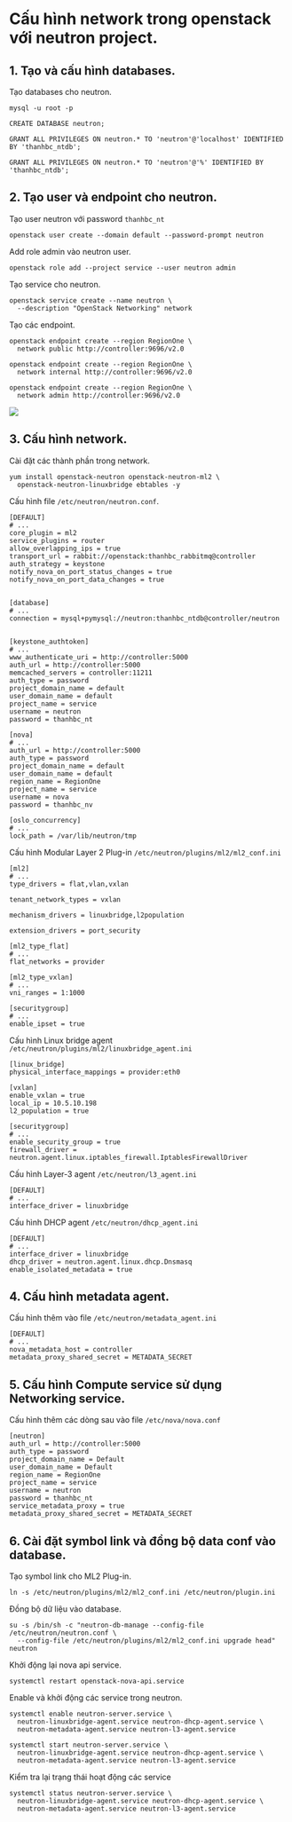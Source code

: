 # Cấu hình network trong openstack với neutron project.
## 1. Tạo và cấu hình databases.

Tạo databases cho neutron.
```
mysql -u root -p

CREATE DATABASE neutron;

GRANT ALL PRIVILEGES ON neutron.* TO 'neutron'@'localhost' IDENTIFIED BY 'thanhbc_ntdb';

GRANT ALL PRIVILEGES ON neutron.* TO 'neutron'@'%' IDENTIFIED BY 'thanhbc_ntdb';
```
## 2. Tạo user và endpoint cho neutron.
Tạo user neutron với password `thanhbc_nt`
```
openstack user create --domain default --password-prompt neutron
```
Add role  admin vào neutron user.
```
openstack role add --project service --user neutron admin
```
Tạo service cho neutron.
```
openstack service create --name neutron \
  --description "OpenStack Networking" network
```

Tạo các endpoint.
```
openstack endpoint create --region RegionOne \
  network public http://controller:9696/v2.0

openstack endpoint create --region RegionOne \
  network internal http://controller:9696/v2.0

openstack endpoint create --region RegionOne \
  network admin http://controller:9696/v2.0
```
![](nt-img/nt-endpoint.png)

## 3. Cấu hình network.

Cài đặt các thành phần trong network.
```
yum install openstack-neutron openstack-neutron-ml2 \
  openstack-neutron-linuxbridge ebtables -y
```

Cấu hình file `/etc/neutron/neutron.conf`.


```
[DEFAULT]
# ...
core_plugin = ml2
service_plugins = router
allow_overlapping_ips = true
transport_url = rabbit://openstack:thanhbc_rabbitmq@controller
auth_strategy = keystone
notify_nova_on_port_status_changes = true
notify_nova_on_port_data_changes = true


[database]
# ...
connection = mysql+pymysql://neutron:thanhbc_ntdb@controller/neutron


[keystone_authtoken]
# ...
www_authenticate_uri = http://controller:5000
auth_url = http://controller:5000
memcached_servers = controller:11211
auth_type = password
project_domain_name = default
user_domain_name = default
project_name = service
username = neutron
password = thanhbc_nt

[nova]
# ...
auth_url = http://controller:5000
auth_type = password
project_domain_name = default
user_domain_name = default
region_name = RegionOne
project_name = service
username = nova
password = thanhbc_nv

[oslo_concurrency]
# ...
lock_path = /var/lib/neutron/tmp
```

Cấu hình Modular Layer 2 Plug-in `/etc/neutron/plugins/ml2/ml2_conf.ini`

```
[ml2]
# ...
type_drivers = flat,vlan,vxlan

tenant_network_types = vxlan

mechanism_drivers = linuxbridge,l2population

extension_drivers = port_security

[ml2_type_flat]
# ...
flat_networks = provider

[ml2_type_vxlan]
# ...
vni_ranges = 1:1000

[securitygroup]
# ...
enable_ipset = true
```
Cấu hình Linux bridge agent `/etc/neutron/plugins/ml2/linuxbridge_agent.ini`
```
[linux_bridge]
physical_interface_mappings = provider:eth0

[vxlan]
enable_vxlan = true
local_ip = 10.5.10.198
l2_population = true

[securitygroup]
# ...
enable_security_group = true
firewall_driver = neutron.agent.linux.iptables_firewall.IptablesFirewallDriver
```

Cấu hình Layer-3 agent `/etc/neutron/l3_agent.ini`
```
[DEFAULT]
# ...
interface_driver = linuxbridge
```

Cấu hình DHCP agent `/etc/neutron/dhcp_agent.ini`

```
[DEFAULT]
# ...
interface_driver = linuxbridge
dhcp_driver = neutron.agent.linux.dhcp.Dnsmasq
enable_isolated_metadata = true
```
## 4. Cấu hình metadata agent.
Cấu  hình thêm vào file `/etc/neutron/metadata_agent.ini`
```
[DEFAULT]
# ...
nova_metadata_host = controller
metadata_proxy_shared_secret = METADATA_SECRET
```

## 5. Cấu hình Compute service sử dụng Networking service.

Cấu hình thêm các dòng sau vào file `/etc/nova/nova.conf`
```
[neutron]
auth_url = http://controller:5000
auth_type = password
project_domain_name = Default
user_domain_name = Default
region_name = RegionOne
project_name = service
username = neutron
password = thanhbc_nt
service_metadata_proxy = true
metadata_proxy_shared_secret = METADATA_SECRET
```

## 6. Cài đặt symbol link và đồng bộ data conf vào database.

Tạo symbol link cho ML2 Plug-in.
```
ln -s /etc/neutron/plugins/ml2/ml2_conf.ini /etc/neutron/plugin.ini
```
Đồng bộ dữ liệu vào database.
```
su -s /bin/sh -c "neutron-db-manage --config-file /etc/neutron/neutron.conf \
  --config-file /etc/neutron/plugins/ml2/ml2_conf.ini upgrade head" neutron
```

Khởi động lại nova api service.
```
systemctl restart openstack-nova-api.service
```

Enable và khởi động các service trong neutron.
```
systemctl enable neutron-server.service \
  neutron-linuxbridge-agent.service neutron-dhcp-agent.service \
  neutron-metadata-agent.service neutron-l3-agent.service

systemctl start neutron-server.service \
  neutron-linuxbridge-agent.service neutron-dhcp-agent.service \
  neutron-metadata-agent.service neutron-l3-agent.service
```

Kiểm tra lại trạng thái hoạt động các service 
```
systemctl status neutron-server.service \
  neutron-linuxbridge-agent.service neutron-dhcp-agent.service \
  neutron-metadata-agent.service neutron-l3-agent.service
```